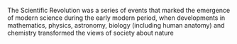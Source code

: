 The Scientific Revolution was a series of events that marked the emergence of modern science during the early modern period, when developments in mathematics, physics, astronomy, biology (including human anatomy) and chemistry transformed the views of society about nature